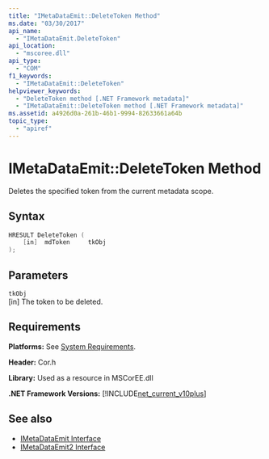 ```yaml
---
title: "IMetaDataEmit::DeleteToken Method"
ms.date: "03/30/2017"
api_name: 
  - "IMetaDataEmit.DeleteToken"
api_location: 
  - "mscoree.dll"
api_type: 
  - "COM"
f1_keywords: 
  - "IMetaDataEmit::DeleteToken"
helpviewer_keywords: 
  - "DeleteToken method [.NET Framework metadata]"
  - "IMetaDataEmit::DeleteToken method [.NET Framework metadata]"
ms.assetid: a4926d0a-261b-46b1-9994-82633661a64b
topic_type: 
  - "apiref"
---
```

# IMetaDataEmit::DeleteToken Method
Deletes the specified token from the current metadata scope.  
  
## Syntax  
  
```cpp  
HRESULT DeleteToken (   
    [in]  mdToken     tkObj   
);  
```  
  
## Parameters  
 `tkObj`  
 [in] The token to be deleted.  
  
## Requirements  
 **Platforms:** See [System Requirements](../../../../docs/framework/get-started/system-requirements.md).  
  
 **Header:** Cor.h  
  
 **Library:** Used as a resource in MSCorEE.dll  
  
 **.NET Framework Versions:** [!INCLUDE[net_current_v10plus](../../../../includes/net-current-v10plus-md.md)]  
  
## See also

- [IMetaDataEmit Interface](../../../../docs/framework/unmanaged-api/metadata/imetadataemit-interface.md)
- [IMetaDataEmit2 Interface](../../../../docs/framework/unmanaged-api/metadata/imetadataemit2-interface.md)
